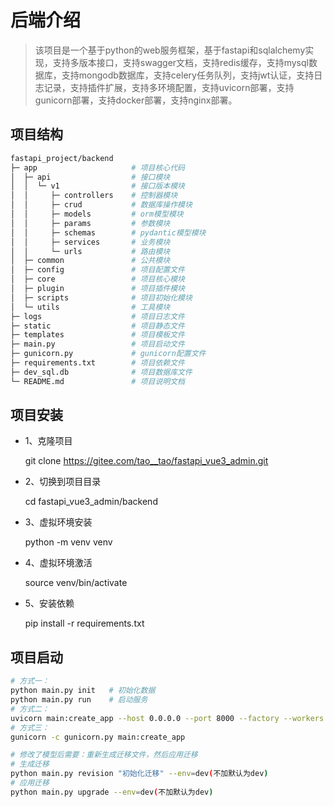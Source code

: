 # 后端介绍

> 该项目是一个基于python的web服务框架，基于fastapi和sqlalchemy实现，支持多版本接口，支持swagger文档，支持redis缓存，支持mysql数据库，支持mongodb数据库，支持celery任务队列，支持jwt认证，支持日志记录，支持插件扩展，支持多环境配置，支持uvicorn部署，支持gunicorn部署，支持docker部署，支持nginx部署。

## 项目结构

```sh
fastapi_project/backend
├─ app                     # 项目核心代码 
│  ├─ api                  # 接口模块  
│  │  └─ v1                # 接口版本模块
│  │     ├─ controllers    # 控制器模块
│  │     ├─ crud           # 数据库操作模块
│  │     ├─ models         # orm模型模块
│  │     ├─ params         # 参数模块
│  │     ├─ schemas        # pydantic模型模块
│  │     ├─ services       # 业务模块
│  │     └─ urls           # 路由模块
│  ├─ common               # 公共模块
│  ├─ config               # 项目配置文件
│  ├─ core                 # 项目核心模块
│  ├─ plugin               # 项目插件模块
│  ├─ scripts              # 项目初始化模块
│  └─ utils                # 工具模块
├─ logs                    # 项目日志文件
├─ static                  # 项目静态文件
├─ templates               # 项目模板文件
├─ main.py                 # 项目启动文件
├─ gunicorn.py             # gunicorn配置文件
├─ requirements.txt        # 项目依赖文件
├─ dev_sql.db              # 项目数据库文件
└─ README.md               # 项目说明文档

```

## 项目安装

- 1、克隆项目

  git clone <https://gitee.com/tao__tao/fastapi_vue3_admin.git>

- 2、切换到项目目录

  cd fastapi_vue3_admin/backend

- 3、虚拟环境安装

  python -m venv venv

- 4、虚拟环境激活

  source venv/bin/activate

- 5、安装依赖

  pip install -r requirements.txt

## 项目启动

```sh
# 方式一：
python main.py init   # 初始化数据
python main.py run    # 启动服务
# 方式二：
uvicorn main:create_app --host 0.0.0.0 --port 8000 --factory --workers 4
# 方式三：
gunicorn -c gunicorn.py main:create_app

# 修改了模型后需要：重新生成迁移文件，然后应用迁移
# 生成迁移
python main.py revision "初始化迁移" --env=dev(不加默认为dev)
# 应用迁移
python main.py upgrade --env=dev(不加默认为dev)
```
